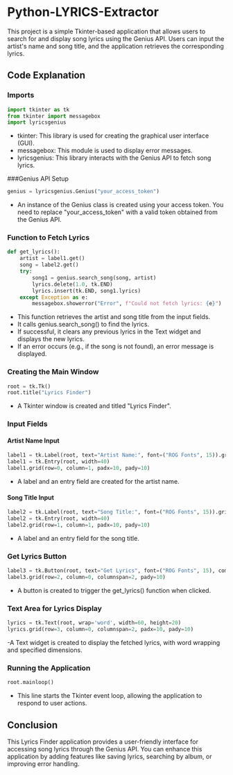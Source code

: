 # Python-LYRICS-Extractor
This project is a simple Tkinter-based application that allows users to search for and display song lyrics using the Genius API. Users can input the artist's name and song title, and the application retrieves the corresponding lyrics.

## Code Explanation

### Imports
```python
import tkinter as tk
from tkinter import messagebox
import lyricsgenius
```
- tkinter: This library is used for creating the graphical user interface (GUI).
- messagebox: This module is used to display error messages.
- lyricsgenius: This library interacts with the Genius API to fetch song lyrics.

###Genius API Setup
```python
genius = lyricsgenius.Genius("your_access_token")
```
- An instance of the Genius class is created using your access token. You need to replace "your_access_token" with a valid token obtained from the Genius API.

### Function to Fetch Lyrics
```python
def get_lyrics():
    artist = label1.get()
    song = label2.get()
    try:
        song1 = genius.search_song(song, artist)
        lyrics.delete(1.0, tk.END)
        lyrics.insert(tk.END, song1.lyrics)
    except Exception as e:
        messagebox.showerror("Error", f"Could not fetch lyrics: {e}")
```
- This function retrieves the artist and song title from the input fields.
- It calls genius.search_song() to find the lyrics.
- If successful, it clears any previous lyrics in the Text widget and displays the new lyrics.
- If an error occurs (e.g., if the song is not found), an error message is displayed.

### Creating the Main Window
```python
root = tk.Tk()
root.title("Lyrics Finder")
```
- A Tkinter window is created and titled "Lyrics Finder".

### Input Fields

#### Artist Name Input
```python
label1 = tk.Label(root, text="Artist Name:", font=("ROG Fonts", 15)).grid(row=0, column=0, padx=10, pady=10)
label1 = tk.Entry(root, width=40)
label1.grid(row=0, column=1, padx=10, pady=10)
```
- A label and an entry field are created for the artist name.

#### Song Title Input
```python
label2 = tk.Label(root, text="Song Title:", font=("ROG Fonts", 15)).grid(row=1, column=0, padx=10, pady=10)
label2 = tk.Entry(root, width=40)
label2.grid(row=1, column=1, padx=10, pady=10)
```
- A label and an entry field for the song title.

### Get Lyrics Button
```python
label3 = tk.Button(root, text="Get Lyrics", font=("ROG Fonts", 15), command=get_lyrics, bg='blue', fg='white')
label3.grid(row=2, column=0, columnspan=2, pady=10)
```
- A button is created to trigger the get_lyrics() function when clicked.

### Text Area for Lyrics Display
```python
lyrics = tk.Text(root, wrap='word', width=60, height=20)
lyrics.grid(row=3, column=0, columnspan=2, padx=10, pady=10)
```
-A Text widget is created to display the fetched lyrics, with word wrapping and specified dimensions.

### Running the Application
```python
root.mainloop()
```
- This line starts the Tkinter event loop, allowing the application to respond to user actions.

## Conclusion
This Lyrics Finder application provides a user-friendly interface for accessing song lyrics through the Genius API. You can enhance this application by adding features like saving lyrics, searching by album, or improving error handling.
